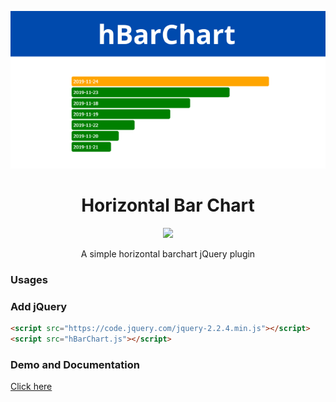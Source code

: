 <p align="center">
<img src="hbarchart.png">
</p>
<h1 align="center">Horizontal Bar Chart</h1>
<p align="center">
    <a href="https://creativecommons.org/licenses/by/4.0/"><img src="https://badgen.net/badge/licence/CC BY 4.0/23BCCB" /></a>
</p>
<p align="center">A simple horizontal barchart jQuery plugin</p>

### Usages
### Add jQuery
```html
<script src="https://code.jquery.com/jquery-2.2.4.min.js"></script>
<script src="hBarChart.js"></script>
```

### Demo and Documentation
[Click here](https://haruncpi.github.io/hBarChart/)

